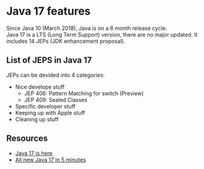 # Java 17 features
Since Java 10 (March 2018), Java is on a 6 month release cycle. </br>
Java 17 is a LTS (Long Term Support) version, there are no major updated. It includes 14 JEPs (JDK enhancement proposal).

## List of JEPS in Java 17
JEPs can be devided into 4 categories:
* Nice develope stuff
  * JEP 406: Pattern Matching for switch (Preview)
  * JEP 409: Sealed Classes
* Specific developer stuff
* Keeping up with Apple stuff
* Cleaning up stuff


## Resources
* [Java 17 is here](https://blogs.oracle.com/javamagazine/post/java-jdk-17-generally-available)
* [All new Java 17 in 5 minutes](https://youtu.be/m2ak1zI-M8g)
